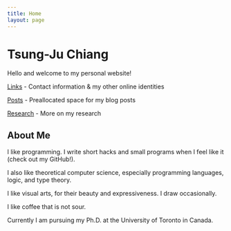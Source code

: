 ```yaml
---
title: Home
layout: page
---
```


# Tsung-Ju Chiang

Hello and welcome to my personal website!

[Links](/links/) - Contact information & my other online identities

[Posts](/posts/) - Preallocated space for my blog posts

[Research](/research/) - More on my research

## About Me

I like programming.
I write short hacks and small programs when I feel like it (check out my GitHub!).

I also like theoretical computer science,
especially programming languages, logic, and type theory.

I like visual arts, for their beauty and expressiveness.
I draw occasionally.

I like coffee that is not sour.

Currently I am pursuing my Ph.D. at the University of Toronto in Canada.
